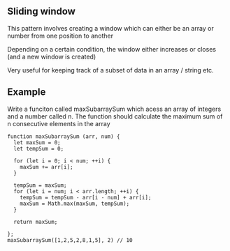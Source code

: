 ## Sliding window
This pattern involves creating a window which can either be an array or number from one position to another

Depending on a certain condition, the window either increases or closes (and a new window is created)

Very useful for keeping track of a subset of data in an array / string etc.

## Example
Write a funciton called maxSubarraySum which acess an array of integers and a number called n. The function should calculate the maximum sum of n consecutive elements in the array
```
function maxSubarraySum (arr, num) {
  let maxSum = 0;
  let tempSum = 0;

  for (let i = 0; i < num; ++i) {
    maxSum += arr[i];
  }

  tempSum = maxSum;
  for (let i = num; i < arr.length; ++i) {
    tempSum = tempSum - arr[i - num] + arr[i];
    maxSum = Math.max(maxSum, tempSum);
  }

  return maxSum;

};
maxSubarraySum([1,2,5,2,8,1,5], 2) // 10
```